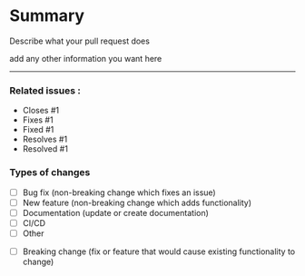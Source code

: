 # Summary

Describe what your pull request does

add any other information you want here

---

<!-- If your pr is related to existing issue, please link them here with a closing keyword -->
<!-- See https://docs.github.com/en/issues/tracking-your-work-with-issues/using-issues/linking-a-pull-request-to-an-issue -->
### Related issues :
- Closes #1
- Fixes #1
- Fixed #1
- Resolves #1
- Resolved #1

### Types of changes
<!--- What types of changes does your code introduce? Put an `x` in all the boxes that apply: -->
<!-- Please add the corresponding labels to your pull request -->
- [ ] Bug fix (non-breaking change which fixes an issue)            <!-- bug -->
- [ ] New feature (non-breaking change which adds functionality)    <!-- enhancement -->
- [ ] Documentation (update or create documentation)                <!-- documentation -->
- [ ] CI/CD                                                         <!-- CI/CD -->
- [ ] Other
<!-- Don't forget to add the "breaking change" label ! -->
- [ ] Breaking change (fix or feature that would cause existing functionality to change)  <!-- breaking change -->
